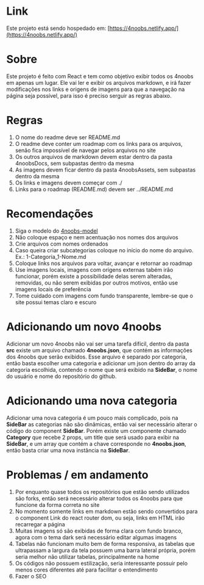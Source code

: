 # Link

Este projeto está sendo hospedado em: [https://4noobs.netlify.app/](https://4noobs.netlify.app/)

# Sobre

Este projeto é feito com React e tem como objetivo exibir todos os 4noobs em apenas um lugar. Ele vai ler e exibir os arquivos markdown, e irá fazer modificações nos links e origens de imagens para que a navegação na página seja possível, para isso é preciso serguir as regras abaixo.

# Regras

1. O nome do readme deve ser README.md
2. O readme deve conter um roadmap com os links para os arquivos, senão fica impossível de navegar pelos arquivos no site
3. Os outros arquivos de markdown devem estar dentro da pasta 4noobsDocs, sem subpastas dentro da mesma
4. As imagens devem ficar dentro da pasta 4noobsAssets, sem subpastas dentro da mesma
5. Os links e imagens devem começar com ./
6. Links para o roadmap (README.md) devem ser ../README.md

# Recomendações

1. Siga o modelo do [4noobs-model](https://github.com/danilomacb/4noobs-model)
2. Não coloque espaço e nem acentuação nos nomes dos arquivos
3. Crie arquivos com nomes ordenados
4. Caso queira criar subcategorias coloque no início do nome do arquivo. Ex.: 1-Categoria_1-Nome.md
5. Coloque links nos arquivos para voltar, avançar e retornar ao roadmap
6. Use imagens locais, imagens com origens externas tabém irão funcionar, porém existe a possibilidade delas serem alteradas, removidas, ou não serem exibidas por outros motivos, então use imagens locais de preferência
7. Tome cuidado com imagens com fundo transparente, lembre-se que o site possui temas claro e escuro

# Adicionando um novo 4noobs

Adicionar um novo 4noobs não vai ser uma tarefa difícil, dentro da pasta **src** existe um arquivo chamado **4noobs.json**, que contém as informações dos 4noobs que serão exibidos. Esse arquivo é separado por categoria, então basta escolher uma categoria e adicionar um json dentro do array da categoria escolhida, contendo o nome que será exibido na **SideBar**, o nome do usuário e nome do repositório do github.

# Adicionando uma nova categoria

Adicionar uma nova categoria é um pouco mais complicado, pois na **SideBar** as categorias não são dinâmicas, então vai ser necessário alterar o código do component **SideBar**. Porém existe um componente chamado **Category** que recebe 2 props, um title que será usado para exibir na **SideBar**, e um array que contém a chave corresponde no **4noobs.json**, então basta criar uma nova instância na **SideBar**.

# Problemas / em andamento

1. Por enquanto quase todos os repositórios que estão sendo utilizados são forks, então será necessário alterar todos os 4noobs para que funcione da forma correta no site
2. No momento somente links em markdown estão sendo convertidos para o component Link do react router dom, ou seja, links em HTML irão recarregar a página
3. Muitas imagens só são exibidas de forma clara com fundo branco, agora com o tema dark será necessário editar algumas imagens
4. Tabelas não funcionam muito bem de forma responsiva, as tabelas que ultrapassam a largura da tela possuem uma barra lateral própria, porém seria melhor não utilizar tabelas, principalmente na home
5. Os códigos não possuem estilização, seria interessante possuir pelo menos cores diferentes até para facilitar o entendimento
6. Fazer o SEO
